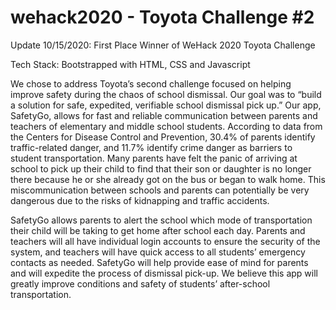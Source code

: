 # wehack2020 - Toyota Challenge #2

Update 10/15/2020: First Place Winner of WeHack 2020 Toyota Challenge 

Tech Stack: Bootstrapped with HTML, CSS and Javascript

We chose to address Toyota’s second challenge focused on helping improve safety during the chaos of school dismissal. Our goal was to “build a solution for safe, expedited, verifiable school dismissal pick up.” Our app, SafetyGo, allows for fast and reliable communication between parents and teachers of elementary and middle school students. According to data from the Centers for Disease Control and Prevention, 30.4% of parents identify traffic-related danger, and 11.7% identify crime danger as barriers to student transportation. Many parents have felt the panic of arriving at school to pick up their child to find that their son or daughter is no longer there because he or she already got on the bus or began to walk home. This miscommunication between schools and parents can potentially be very dangerous due to the risks of kidnapping and traffic accidents.

SafetyGo allows parents to alert the school which mode of transportation their child will be taking to get home after school each day. Parents and teachers will all have individual login accounts to ensure the security of the system, and teachers will have quick access to all students’ emergency contacts as needed. SafetyGo will help provide ease of mind for parents and will expedite the process of dismissal pick-up. We believe this app will greatly improve conditions and safety of students’ after-school transportation. 
